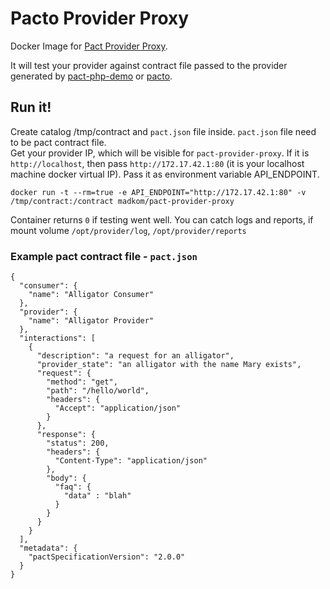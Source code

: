 # Pacto Provider Proxy

Docker Image for [Pact Provider Proxy](https://github.com/bethesque/pact-mock_service).

It will test your provider against contract file passed to the provider generated by [pact-php-demo](https://github.com/mopoke/pact-php-demo) or [pacto](https://github.com/thoughtworks/pacto).

## Run it!

Create catalog /tmp/contract and `pact.json` file inside. `pact.json` file need to be pact contract file.  
Get your provider IP, which will be visible for `pact-provider-proxy`. If it is `http://localhost`, 
then pass `http://172.17.42.1:80` (it is your localhost machine docker virtual IP).
Pass it as environment variable API_ENDPOINT. 

    docker run -t --rm=true -e API_ENDPOINT="http://172.17.42.1:80" -v /tmp/contract:/contract madkom/pact-provider-proxy
    
Container returns `0` if testing went well. 
You can catch logs and reports, if mount volume `/opt/provider/log`, `/opt/provider/reports`



### Example pact contract file - `pact.json`
        
    {
      "consumer": {
        "name": "Alligator Consumer"
      },
      "provider": {
        "name": "Alligator Provider"
      },
      "interactions": [
        {
          "description": "a request for an alligator",
          "provider_state": "an alligator with the name Mary exists",
          "request": {
            "method": "get",
            "path": "/hello/world",
            "headers": {
              "Accept": "application/json"
            }
          },
          "response": {
            "status": 200,
            "headers": {
              "Content-Type": "application/json"
            },
            "body": {
              "faq": {
                "data" : "blah"
              }
            }
          }
        }
      ],
      "metadata": {
        "pactSpecificationVersion": "2.0.0"
      }
    }
    
